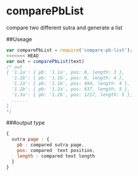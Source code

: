 # comparePbList

compare two different sutra and generate a list

##Useage

```javascript
var comparePbList = require('compare-pb-list');
<<<<<<< HEAD
var out = comparePbList(text)
/* out
{ '1.1a': { pb: '1.1a', pos: 0, length: 3 },
  '1.1b': { pb: '1.1b', pos: 0, length: 4 },
  '1.2a': { pb: '1.1b', pos: 494, length: 4 },
  '1.2b': { pb: '1.2a', pos: 837, length: 5 },
  '1.3a': { pb: '1.2b', pos: 1217, length: 5 },
  ......
}
*/
```
###output type
```javascript
{
  sutra page : {
    pb : compared sutra page,
    pos: compared  text position,
    length : compared text length 
  }
}
```
